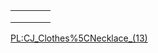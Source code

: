 |     |     |     |     |
|-----|-----|-----|-----|
|     |     |     |     |
|     |     |     |     |
|     |     |     |     |

[PL:CJ\_Clothes%5CNecklace\_(13)](/docs/PL:CJ_Clothes%5CNecklace_(13).md "wikilink")
